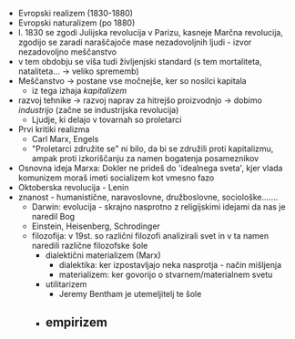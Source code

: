 - Evropski realizem (1830-1880)
- Evropski naturalizem (po 1880)
- l. 1830 se zgodi Julijska revolucija v Parizu, kasneje Marčna revolucija, zgodijo se zaradi naraščajoče mase nezadovoljnih ljudi - izvor nezadovoljno meščanstvo 
- v tem obdobju se viša tudi življenjski standard (s tem mortaliteta, nataliteta... $\rightarrow$ veliko sprememb)
- Meščanstvo $\rightarrow$ postane vse močnejše, ker so nosilci kapitala
	- iz tega izhaja *kapitalizem*
- razvoj tehnike $\rightarrow$ razvoj naprav za hitrejšo proizvodnjo $\rightarrow$ dobimo *industrijo* (začne se industrijska revolucija)
	- Ljudje, ki delajo v tovarnah so proletarci
- Prvi kritiki realizma
	- Carl Marx, Engels
	- "Proletarci združite se" ni bilo, da bi se združili proti kapitalizmu, ampak proti izkoriščanju za namen bogatenja posameznikov
- Osnovna ideja Marxa: Dokler ne prideš do 'idealnega sveta', kjer vlada komunizem moraš imeti socializem kot vmesno fazo 
- Oktoberska revolucija - Lenin
- znanost - humanistične, naravoslovne, družboslovne, sociološke.......
	- Darwin: evolucija - skrajno nasprotno z religijskimi idejami da nas je naredil Bog
	- Einstein, Heisenberg, Schrodinger
	- filozofija: v 19st. so različni filozofi analizirali svet in v ta namen naredili različne filozofske šole
		- dialektični materializem (Marx) 
			- dialektika: ker izpostavljajo neka nasprotja - način mišljenja
			- materializem: ker govorijo o stvarnem/materialnem svetu
		- utilitarizem
			- Jeremy Bentham je utemeljitelj te šole
		- empirizem
			- 